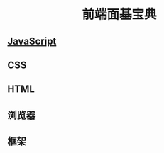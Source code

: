<h1 align="center">前端面基宝典</h1>


## [JavaScript](https://github.com/lijiredback/front-end-interview-handbook/blob/master/questions/JAVASCRIPT.md)

## CSS

## HTML

## 浏览器

## 框架

<!-- #### babel ES6 转 ES5 原理 -->

<!-- ### Animation -->

<!-- #### 1. 100 * 100 的 Canvas 占内存多大 -->

<!-- ### React -->

<!-- #### 1. Redux 的原理 -->
